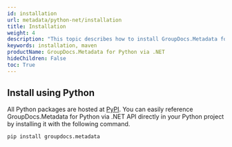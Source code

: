```yaml
---
id: installation
url: metadata/python-net/installation
title: Installation
weight: 4
description: "This topic describes how to install GroupDocs.Metadata for Python."
keywords: installation, maven
productName: GroupDocs.Metadata for Python via .NET
hideChildren: False
toc: True
---
```

## Install using Python

All Python packages are hosted at [PyPI](https://pypi.org/project/groupdocs-metadata-net). You can easily reference GroupDocs.Metadata for Python via .NET API directly in your Python project by installing it with the following command.

```batch
pip install groupdocs.metadata
```
